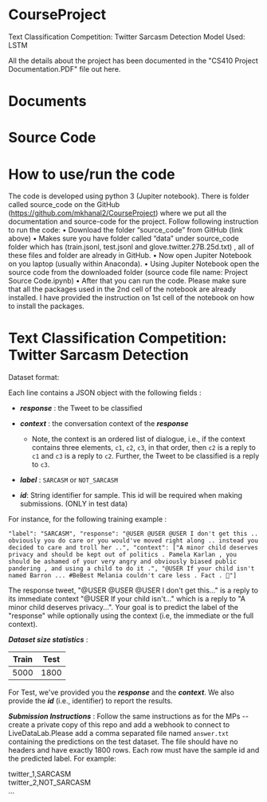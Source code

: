 # CourseProject

Text Classification Competition: Twitter Sarcasm Detection
Model Used: LSTM

All the details about the project has been documented in the "CS410 Project Documentation.PDF" file out here.

# Documents

# Source Code

# How to use/run the code
The code is developed using python 3 (Jupiter notebook). There is folder called source_code on the GitHub (https://github.com/mkhanal2/CourseProject) where we put all the documentation and source-code for the project. Follow following instruction to run the code:
•	Download the folder “source_code” from GitHub (link above)
•	Makes sure you have folder called “data” under source_code folder which has (train.jsonl, test.jsonl and glove.twitter.27B.25d.txt) , all of these files and folder are already in GitHub.
•	Now open Jupiter Notebook on you laptop (usually within Anaconda).
•	Using Jupiter Notebook open the source code from the downloaded folder (source code file name: Project Source Code.ipynb)
•	After that you can run the code. Please make sure that all the packages used in the 2nd cell of the notebook are already installed. I have provided the instruction on 1st cell of the notebook on how to install the packages.

# Text Classification Competition: Twitter Sarcasm Detection 

Dataset format:

Each line contains a JSON object with the following fields : 
- ***response*** :  the Tweet to be classified
- ***context*** : the conversation context of the ***response***
	- Note, the context is an ordered list of dialogue, i.e., if the context contains three elements, `c1`, `c2`, `c3`, in that order, then `c2` is a reply to `c1` and `c3` is a reply to `c2`. Further, the Tweet to be classified is a reply to `c3`.
- ***label*** : `SARCASM` or `NOT_SARCASM` 

- ***id***:  String identifier for sample. This id will be required when making submissions. (ONLY in test data)

For instance, for the following training example : 

`"label": "SARCASM", "response": "@USER @USER @USER I don't get this .. obviously you do care or you would've moved right along .. instead you decided to care and troll her ..", "context": ["A minor child deserves privacy and should be kept out of politics . Pamela Karlan , you should be ashamed of your very angry and obviously biased public pandering , and using a child to do it .", "@USER If your child isn't named Barron ... #BeBest Melania couldn't care less . Fact . 💯"]`

The response tweet, "@USER @USER @USER I don't get this..." is a reply to its immediate context "@USER If your child isn't..." which is a reply to "A minor child deserves privacy...". Your goal is to predict the label of the "response" while optionally using the context (i.e, the immediate or the full context).

***Dataset size statistics*** :

| Train | Test |
|-------|------|
| 5000  | 1800 |

For Test, we've provided you the ***response*** and the ***context***. We also provide the ***id*** (i.e., identifier) to report the results.

***Submission Instructions*** : Follow the same instructions as for the MPs -- create a private copy of this repo and add a webhook to connect to LiveDataLab.Please add a comma separated file named `answer.txt` containing the predictions on the test dataset. The file should have no headers and have exactly 1800 rows. Each row must have the sample id and the predicted label. For example:

twitter_1,SARCASM  
twitter_2,NOT_SARCASM  
...
